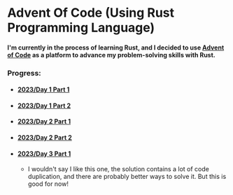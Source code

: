 # Advent Of Code (Using Rust Programming Language)

#### I'm currently in the process of learning Rust, and I decided to use [Advent of Code](https://adventofcode.com/) as a platform to advance my problem-solving skills with Rust.

### Progress:

* #### [2023/Day 1 Part 1](2023/aoc-d1-p1)
* #### [2023/Day 1 Part 2](2023/aoc-d1-p2)
* #### [2023/Day 2 Part 1](2023/aoc-d2-p1)
* #### [2023/Day 2 Part 2](2023/aoc-d2-p2)
* #### [2023/Day 3 Part 1](2023/aoc-d3-p1)
	* I wouldn't say I like this one, the solution contains a lot of code duplication, and there are probably better ways to solve it. But this is good for now!